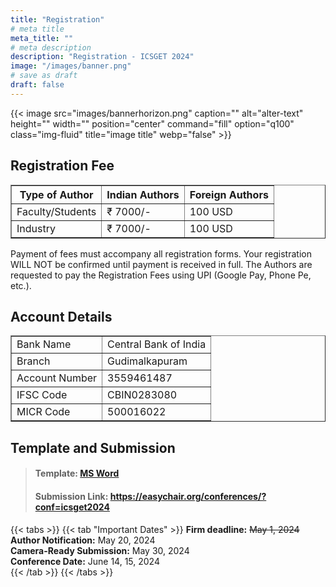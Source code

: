 ```yaml
---
title: "Registration"
# meta title
meta_title: ""
# meta description
description: "Registration - ICSGET 2024"
image: "/images/banner.png"
# save as draft
draft: false
---
```

{{< image src="images/bannerhorizon.png" caption="" alt="alter-text" height="" width="" position="center" command="fill" option="q100" class="img-fluid" title="image title"  webp="false" >}}

## Registration Fee

<table border="1">
<thead>
  <tr>
    <th>Type of Author</th>
    <th>Indian Authors</th>
	<th>Foreign Authors</th>
  </tr>
</thead>
<tbody>
  <tr>
    <td>Faculty/Students</td>
    <td>₹ 7000/-</td>
	<td>100 USD</td>
  </tr>
  <tr>
    <td>Industry</td>
    <td>₹ 7000/-</td>
	<td>100 USD</td>
  </tr>
</tbody>
</table>


Payment of fees must accompany all registration forms. Your registration WILL NOT be confirmed until payment is received in full. The Authors are requested to pay the Registration Fees using UPI (Google Pay, Phone Pe, etc.).


## Account Details

<table border="1">
<tbody>
  <tr>
    <td>Bank Name</td>
    <td>Central Bank of India</td>
  </tr>
  <tr>
    <td>Branch</td>
    <td>Gudimalkapuram</td>
  </tr>
  <tr>
    <td>Account Number</td>
    <td>3559461487</td>
  </tr>
  <tr>
    <td>IFSC Code</td>
    <td>CBIN0283080</td>
  </tr>
  <tr>
    <td>MICR Code</td>
    <td>500016022</td>
  </tr>
</tbody>
</table>

## Template and Submission

> #### **Template:** [MS Word](https://github.com/sravivarmanvce/icsget/raw/main/ICSGET_2024_WOC_2col_Template.docx)<br>
> #### **Submission Link:** https://easychair.org/conferences/?conf=icsget2024

{{< tabs >}}
{{< tab "Important Dates" >}}
**Firm deadline:** ~~May 1, 2024~~<br>
**Author Notification:** May 20, 2024<br>
**Camera-Ready Submission:** May 30, 2024<br>
**Conference Date:** June 14, 15, 2024<br>
{{< /tab >}}
{{< /tabs >}}
